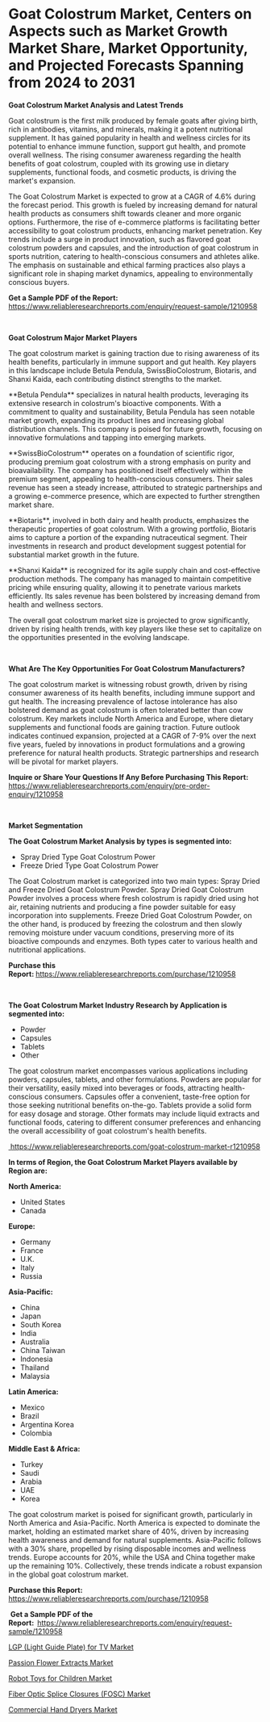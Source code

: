 <p><h1>Goat Colostrum Market, Centers on Aspects such as Market Growth Market Share, Market Opportunity, and Projected Forecasts Spanning from 2024 to 2031</h1></p><p><strong>Goat Colostrum Market Analysis and Latest Trends</strong></p>
<p><p>Goat colostrum is the first milk produced by female goats after giving birth, rich in antibodies, vitamins, and minerals, making it a potent nutritional supplement. It has gained popularity in health and wellness circles for its potential to enhance immune function, support gut health, and promote overall wellness. The rising consumer awareness regarding the health benefits of goat colostrum, coupled with its growing use in dietary supplements, functional foods, and cosmetic products, is driving the market's expansion.</p><p>The Goat Colostrum Market is expected to grow at a CAGR of 4.6% during the forecast period. This growth is fueled by increasing demand for natural health products as consumers shift towards cleaner and more organic options. Furthermore, the rise of e-commerce platforms is facilitating better accessibility to goat colostrum products, enhancing market penetration. Key trends include a surge in product innovation, such as flavored goat colostrum powders and capsules, and the introduction of goat colostrum in sports nutrition, catering to health-conscious consumers and athletes alike. The emphasis on sustainable and ethical farming practices also plays a significant role in shaping market dynamics, appealing to environmentally conscious buyers.</p></p>
<p><strong>Get a Sample PDF of the Report:&nbsp;</strong> <a href="https://www.reliableresearchreports.com/enquiry/request-sample/1210958?utm_campaign=120&utm_medium=2&utm_source=Github&utm_content=ia&utm_term=04102024&utm_id=goat-colostrum">https://www.reliableresearchreports.com/enquiry/request-sample/1210958</a></p>
<p>&nbsp;</p>
<p><strong>Goat Colostrum Major Market Players</strong></p>
<p><p>The goat colostrum market is gaining traction due to rising awareness of its health benefits, particularly in immune support and gut health. Key players in this landscape include Betula Pendula, SwissBioColostrum, Biotaris, and Shanxi Kaida, each contributing distinct strengths to the market.</p><p>**Betula Pendula** specializes in natural health products, leveraging its extensive research in colostrum's bioactive components. With a commitment to quality and sustainability, Betula Pendula has seen notable market growth, expanding its product lines and increasing global distribution channels. This company is poised for future growth, focusing on innovative formulations and tapping into emerging markets.</p><p>**SwissBioColostrum** operates on a foundation of scientific rigor, producing premium goat colostrum with a strong emphasis on purity and bioavailability. The company has positioned itself effectively within the premium segment, appealing to health-conscious consumers. Their sales revenue has seen a steady increase, attributed to strategic partnerships and a growing e-commerce presence, which are expected to further strengthen market share.</p><p>**Biotaris**, involved in both dairy and health products, emphasizes the therapeutic properties of goat colostrum. With a growing portfolio, Biotaris aims to capture a portion of the expanding nutraceutical segment. Their investments in research and product development suggest potential for substantial market growth in the future.</p><p>**Shanxi Kaida** is recognized for its agile supply chain and cost-effective production methods. The company has managed to maintain competitive pricing while ensuring quality, allowing it to penetrate various markets efficiently. Its sales revenue has been bolstered by increasing demand from health and wellness sectors.</p><p>The overall goat colostrum market size is projected to grow significantly, driven by rising health trends, with key players like these set to capitalize on the opportunities presented in the evolving landscape.</p></p>
<p>&nbsp;</p>
<p><strong>What Are The Key Opportunities For Goat Colostrum Manufacturers?</strong></p>
<p><p>The goat colostrum market is witnessing robust growth, driven by rising consumer awareness of its health benefits, including immune support and gut health. The increasing prevalence of lactose intolerance has also bolstered demand as goat colostrum is often tolerated better than cow colostrum. Key markets include North America and Europe, where dietary supplements and functional foods are gaining traction. Future outlook indicates continued expansion, projected at a CAGR of 7-9% over the next five years, fueled by innovations in product formulations and a growing preference for natural health products. Strategic partnerships and research will be pivotal for market players.</p></p>
<p><strong>Inquire or Share Your Questions If Any Before Purchasing This Report:</strong> <a href="https://www.reliableresearchreports.com/enquiry/pre-order-enquiry/1210958?utm_campaign=120&utm_medium=2&utm_source=Github&utm_content=ia&utm_term=04102024&utm_id=goat-colostrum">https://www.reliableresearchreports.com/enquiry/pre-order-enquiry/1210958</a></p>
<p>&nbsp;</p>
<p><strong>Market Segmentation</strong></p>
<p><strong>The Goat Colostrum Market Analysis by types is segmented into:</strong></p>
<p><ul><li>Spray Dried Type Goat Colostrum Power</li><li>Freeze Dried Type Goat Colostrum Power</li></ul></p>
<p><p>The Goat Colostrum market is categorized into two main types: Spray Dried and Freeze Dried Goat Colostrum Powder. Spray Dried Goat Colostrum Powder involves a process where fresh colostrum is rapidly dried using hot air, retaining nutrients and producing a fine powder suitable for easy incorporation into supplements. Freeze Dried Goat Colostrum Powder, on the other hand, is produced by freezing the colostrum and then slowly removing moisture under vacuum conditions, preserving more of its bioactive compounds and enzymes. Both types cater to various health and nutritional applications.</p></p>
<p><strong>Purchase this Report:&nbsp;</strong><a href="https://www.reliableresearchreports.com/purchase/1210958?utm_campaign=120&utm_medium=2&utm_source=Github&utm_content=ia&utm_term=04102024&utm_id=goat-colostrum">https://www.reliableresearchreports.com/purchase/1210958</a></p>
<p>&nbsp;</p>
<p><strong>The Goat Colostrum Market Industry Research by Application is segmented into:</strong></p>
<p><ul><li>Powder</li><li>Capsules</li><li>Tablets</li><li>Other</li></ul></p>
<p><p>The goat colostrum market encompasses various applications including powders, capsules, tablets, and other formulations. Powders are popular for their versatility, easily mixed into beverages or foods, attracting health-conscious consumers. Capsules offer a convenient, taste-free option for those seeking nutritional benefits on-the-go. Tablets provide a solid form for easy dosage and storage. Other formats may include liquid extracts and functional foods, catering to different consumer preferences and enhancing the overall accessibility of goat colostrum's health benefits.</p></p>
<p><a href="https://www.reliableresearchreports.com/goat-colostrum-market-r1210958?utm_campaign=120&utm_medium=2&utm_source=Github&utm_content=ia&utm_term=04102024&utm_id=goat-colostrum">&nbsp;https://www.reliableresearchreports.com/goat-colostrum-market-r1210958</a></p>
<p><strong>In terms of Region, the Goat Colostrum Market Players available by Region are:</strong></p>
<p>
    <p> <strong> North America: </strong>
        <ul>
            <li>United States</li>
            <li>Canada</li>
        </ul>
        </p> 
    <p> <strong> Europe: </strong>
        <ul>
            <li>Germany</li>
            <li>France</li>
            <li>U.K.</li>
            <li>Italy</li>
            <li>Russia</li>
        </ul>
        </p> 
    <p> <strong> Asia-Pacific: </strong>
        <ul>
            <li>China</li>
            <li>Japan</li>
            <li>South Korea</li>
            <li>India</li>
            <li>Australia</li>
            <li>China Taiwan</li>
            <li>Indonesia</li>
            <li>Thailand</li>
            <li>Malaysia</li>
        </ul>
        </p> 
    <p> <strong> Latin America: </strong>
        <ul>
            <li>Mexico</li>
            <li>Brazil</li>
            <li>Argentina Korea</li>
            <li>Colombia</li>
        </ul>
        </p> 
    <p> <strong> Middle East & Africa: </strong>
        <ul>
            <li>Turkey</li>
            <li>Saudi</li>
            <li>Arabia</li>
            <li>UAE</li>
            <li>Korea</li>
        </ul>
    </p>
    </p>
<p><p>The goat colostrum market is poised for significant growth, particularly in North America and Asia-Pacific. North America is expected to dominate the market, holding an estimated market share of 40%, driven by increasing health awareness and demand for natural supplements. Asia-Pacific follows with a 30% share, propelled by rising disposable incomes and wellness trends. Europe accounts for 20%, while the USA and China together make up the remaining 10%. Collectively, these trends indicate a robust expansion in the global goat colostrum market.</p></p>
<p><strong>Purchase this Report: </strong><a href="https://www.reliableresearchreports.com/purchase/1210958?utm_campaign=120&utm_medium=2&utm_source=Github&utm_content=ia&utm_term=04102024&utm_id=goat-colostrum">https://www.reliableresearchreports.com/purchase/1210958</a></p>
<p>&nbsp;<strong>Get a Sample PDF of the Report:&nbsp;&nbsp;</strong><a href="https://www.reliableresearchreports.com/enquiry/request-sample/1210958?utm_campaign=120&utm_medium=2&utm_source=Github&utm_content=ia&utm_term=04102024&utm_id=goat-colostrum">https://www.reliableresearchreports.com/enquiry/request-sample/1210958</a></p>
<p><strong></strong></p>
<p><p><a href="https://issuu.com/reportprime-2/docs/lgp-light-guide-plate-for-tv-market_1bec5e401b79c5?utm_campaign=120&utm_medium=2&utm_source=Github&utm_content=ia&utm_term=04102024&utm_id=goat-colostrum">LGP (Light Guide Plate) for TV Market</a></p><p><a href="https://www.linkedin.com/pulse/passion-flower-extracts-market2024-2031-industry-insights-kqcme?utm_campaign=120&utm_medium=2&utm_source=Github&utm_content=ia&utm_term=04102024&utm_id=goat-colostrum">Passion Flower Extracts Market</a></p><p><a href="https://github.com/SamiaHussain82/Market-Research-Report-List-1/blob/main/robot-toys-for-children-market.md?utm_campaign=120&utm_medium=2&utm_source=Github&utm_content=ia&utm_term=04102024&utm_id=goat-colostrum">Robot Toys for Children Market</a></p><p><a href="https://issuu.com/reportprime-2/docs/fiber-optic-splice-closures-fosc-ma_c31a01ba02a3df?utm_campaign=120&utm_medium=2&utm_source=Github&utm_content=ia&utm_term=04102024&utm_id=goat-colostrum">Fiber Optic Splice Closures (FOSC) Market</a></p><p><a href="https://www.linkedin.com/pulse/commercial-hand-dryers-market-evolution-global-trends-regional-uxute?utm_campaign=120&utm_medium=2&utm_source=Github&utm_content=ia&utm_term=04102024&utm_id=goat-colostrum">Commercial Hand Dryers Market</a></p></p>
